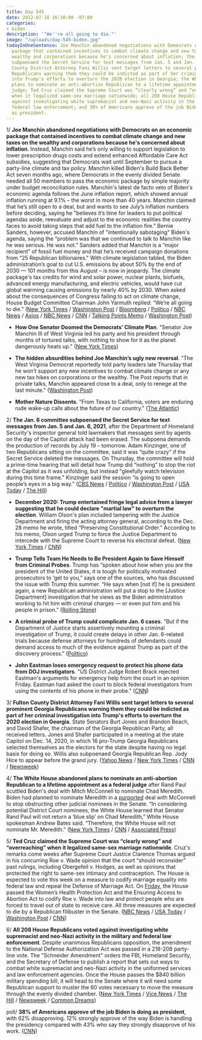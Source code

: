 ```yaml
---
title: Day 545
date: 2022-07-18 16:38:00 -07:00
categories:
- biden
description: '"We''re all going to die."'
image: "/uploads/day-545-biden.jpg"
todayInOneSentence: Joe Manchin abandoned negotiations with Democrats on an economic
  package that contained incentives to combat climate change and new taxes on the
  wealthy and corporations because he's concerned about inflation; the Jan. 6 committee
  subpoenaed the Secret Service for text messages from Jan. 5 and Jan. 6, 2021; Fulton
  County District Attorney Fani Willis sent target letters to several prominent Georgia
  Republicans warning them they could be indicted as part of her criminal investigation
  into Trump's efforts to overturn the 2020 election in Georgia; the White House abandoned
  plans to nominate an anti-abortion Republican to a lifetime appointment as a federal
  judge; Ted Cruz claimed the Supreme Court was “clearly wrong” and “overreaching”
  when it legalized same-sex marriage nationwide; all 208 House Republicans voted
  against investigating white supremacist and neo-Nazi activity in the military and
  federal law enforcement; and 38% of Americans approve of the job Biden is doing
  as president.
---
```


1/ **Joe Manchin abandoned negotiations with Democrats on an economic package that contained incentives to combat climate change and new taxes on the wealthy and corporations because he's concerned about inflation**. Instead, Manchin said he’s only willing to support legislation to lower prescription drugs costs and extend enhanced Affordable Care Act subsidies, suggesting that Democrats wait until September to pursue a party-line climate and tax policy. Manchin killed Biden's Build Back Better Act seven months ago, where Democrats in the evenly divided Senate needed all 50 members to pass the economic package by simple majority under budget reconciliation rules. Manchin's latest de facto veto of Biden's economic agenda follows the June inflation report, which showed annual inflation running at 9.1% – the worst in more than 40 years. Manchin claimed that he’s still open to a deal, but and wants to see July’s inflation numbers before deciding, saying he "believes it’s time for leaders to put political agendas aside, reevaluate and adjust to the economic realities the country faces to avoid taking steps that add fuel to the inflation fire.” Bernie Sanders, however, accused Manchin of "intentionally sabotaging" Biden's agenda, saying the “problem was that we continued to talk to Manchin like he was serious. He was not.” Sanders added that Manchin is a “major recipient” of fossil fuel money and that he’s received campaign donations from “25 Republican billionaires." With climate legislation tabled, the Biden administration’s goal to cut U.S. emissions by about 50% by the end of 2030 — 101 months from this August – is now in jeopardy. The climate package's tax credits for wind and solar power, nuclear plants, biofuels, advanced energy manufacturing, and electric vehicles, would have cut global warming causing emissions by nearly 40% by 2030. When asked about the consequences of Congress failing to act on climate change, House Budget Committee Chairman John Yarmuth replied: “We’re all going to die.” ([New York Times](https://www.nytimes.com/2022/07/14/us/politics/manchin-climate-taxes.html) / [Washington Post](https://www.washingtonpost.com/us-policy/2022/07/14/manchin-climate-tax-bbb/) / [Bloomberg](https://www.bloomberg.com/news/articles/2022-07-15/manchin-says-no-to-new-tax-hikes-climate-spending-in-biden-plan?sref=MIBMEEoj) / [Politico](https://www.politico.com/news/2022/07/18/manchin-insists-hes-not-walking-way-from-talks-00046388) / [NBC News](https://www.nbcnews.com/politics/congress/manchin-balks-climate-tax-pieces-biden-agenda-bill-backs-health-care-p-rcna38350) / [Axios](https://www.axios.com/2022/07/15/joe-manchin-climate-spending-july-inflation) / [NBC News](https://www.nbcnews.com/politics/congress/democrats-vent-fury-joe-manchin-shelves-action-climate-change-rcna38472) / [CNN](https://www.cnn.com/2022/07/18/politics/bernie-sanders-joe-manchin-biden-agenda/index.html) / [Talking Points Memo](https://talkingpointsmemo.com/news/sanders-manchin-reconciliation-climate) / [Washington Post](https://www.washingtonpost.com/climate-environment/2022/07/18/climate-change-manchin-math/))

* **How One Senator Doomed the Democrats’ Climate Plan**. "Senator Joe Manchin III of West Virginia led his party and his president through months of tortured talks, with nothing to show for it as the planet dangerously heats up." ([New York Times](https://www.nytimes.com/2022/07/15/climate/manchin-climate-change-democrats.html))

* **The hidden absurdities behind Joe Manchin’s ugly new reversal**. "The West Virginia Democrat reportedly told party leaders late Thursday that he won’t support any new incentives to combat climate change or any new tax hikes on corporations or the wealthy. The Post reports that in private talks, Manchin appeared close to a deal, only to renege at the last minute." ([Washington Post](https://www.washingtonpost.com/opinions/2022/07/15/joe-manchin-pulls-out-bbb-democratic-agenda/))

* **Mother Nature Dissents**. "From Texas to California, voters are enduring rude wake-up calls about the future of our country." ([The Atlantic](https://www.theatlantic.com/politics/archive/2022/07/supreme-court-epa-climate-crisis-texas-california/670526/?scrolla=5eb6d68b7fedc32c19ef33b4))

2/ **The Jan. 6 committee subpoenaed the Secret Service for text messages from Jan. 5 and Jan. 6, 2021**, after the Department of Homeland Security's inspector general told lawmakers that messages sent by agents on the day of the Capitol attack had been erased. The subpoena demands the production of records by July 19 – tomorrow. Adam Kinzinger, one of two Republicans sitting on the committee, said it was “quite crazy” if the Secret Service deleted the messages. On Thursday, the committee will hold a prime-time hearing that will detail how Trump did “nothing” to stop the riot at the Capitol as it was unfolding, but instead "gleefully watch television during this time frame." Kinzinger said the session “is going to open people’s eyes in a big way.” ([CBS News](https://www.cbsnews.com/news/january-6-committee-secret-service-texts-subpoena-zoe-lofgren/) / [Politico](https://www.politico.com/news/2022/07/15/jan-6-committee-subpoenas-secret-service-amid-text-message-controversy-00046199) / [Washington Post](https://www.washingtonpost.com/national-security/2022/07/17/jan6-trump-kinzinger/) / [USA Today](https://www.usatoday.com/story/news/politics/2022/07/17/secret-service-jan-6-committee-texts-subpoena/10081170002/?scrolla=5eb6d68b7fedc32c19ef33b4) / [The Hill](https://thehill.com/homenews/sunday-talk-shows/3563045-kinzinger-says-its-quite-crazy-for-secret-service-to-have-deleted-jan-6-text-messages/))

* **December 2020: Trump entertained fringe legal advice from a lawyer suggesting that he could declare "martial law" to overturn the election**. William Olson's plan included tampering with the Justice Department and firing the acting attorney general, according to the Dec. 28 memo he wrote, titled “Preserving Constitutional Order.” According to his memo, Olson urged Trump to force the Justice Department to intercede with the Supreme Court to reverse his electoral defeat. ([New York Times](https://www.nytimes.com/2022/07/16/us/politics/trump-olson-lindell-election.html) / [CNN](https://www.cnn.com/2022/07/16/politics/william-olson-donald-trump-memo-martial-law/index.html))

* **Trump Tells Team He Needs to Be President Again to Save Himself from Criminal Probes**. Trump has “spoken about how when you are the president of the United States, it is tough for politically motivated prosecutors to ‘get to you,” says one of the sources, who has discussed the issue with Trump this summer. “He says when \[not if\] he is president again, a new Republican administration will put a stop to the \[Justice Department\] investigation that he views as the Biden administration working to hit him with criminal charges — or even put him and his people in prison.” ([Rolling Stone](https://www.rollingstone.com/politics/politics-news/trump-2024-criminal-probes-jan6-1384379/))

* **A criminal probe of Trump could complicate Jan. 6 cases**. "But if the Department of Justice starts assertively mounting a criminal investigation of Trump, it could create delays in other Jan. 6-related trials because defense attorneys for hundreds of defendants could demand access to much of the evidence against Trump as part of the discovery process." ([Politico](https://www.politico.com/news/2022/07/18/probe-trump-existing-jan-6-cases-00046274))

* **John Eastman loses emergency request to protect his phone data from DOJ investigators**. "US District Judge Robert Brack rejected Eastman's arguments for emergency help from the court in an opinion Friday. Eastman had asked the court to block federal investigators from using the contents of his phone in their probe." ([CNN](https://www.cnn.com/2022/07/15/politics/john-eastman-phone-justice-department/index.html))

3/ **Fulton County District Attorney Fani Willis sent target letters to several prominent Georgia Republicans warning them they could be indicted as part of her criminal investigation into Trump's efforts to overturn the 2020 election in Georgia**. State Senators Burt Jones and Brandon Beach, and David Shafer, the chairman of the Georgia Republican Party, all received letters. Jones and Shafer participated in a meeting at the state Capitol on Dec. 14, 2020, in which 16 pro-Trump Georgia Republicans selected themselves as the electors for the state despite having no legal basis for doing so. Willis also subpoenaed Georgia Republican Rep. Jody Hice to appear before the grand jury. ([Yahoo News](https://news.yahoo.com/exclusive-fulton-county-da-sends-target-letters-to-trump-allies-in-georgia-investigation-152517469.html) / [New York Times](https://www.nytimes.com/2022/07/15/us/georgia-investigation-trump.html) / [CNN](https://www.cnn.com/2022/07/18/politics/jody-hice-georgia-subpoena/index.html) / [Newsweek](https://www.newsweek.com/trump-heading-towards-indictment-allies-receive-warnings-expert-1725251))

4/ **The White House abandoned plans to nominate an anti-abortion Republican to a lifetime appointment as a federal judge** after Rand Paul scuttled Biden's deal with Mitch McConnell to nominate Chad Meredith. Biden had planned to nominate Meredith in a [purported](https://whatthefuckjusthappenedtoday.com/2022/07/12/day-539/#4-biden-still-plans-to-nominate-an-a) deal with McConnell to stop obstructing other judicial nominees in the Senate. “In considering potential District Court nominees, the White House learned that Senator Rand Paul will not return a ‘blue slip’ on Chad Meredith,” White House spokesman Andrew Bates said. “Therefore, the White House will not nominate Mr. Meredith.” ([New York Times](https://www.nytimes.com/2022/07/15/us/politics/biden-mcconnell-judge-abortion.html) / [CNN](https://www.cnn.com/2022/07/15/politics/kentucky-conservative-anti-abortion-federal-judgeship-biden/index.html) / [Associated Press](https://apnews.com/article/biden-judgeship-anti-abortion-lawyer-mcconnell-rand-paul-e2c437d395f73fe6afe0fe44dbad1a8e))

5/ **Ted Cruz claimed the Supreme Court was “clearly wrong” and “overreaching” when it legalized same-sex marriage nationwide**. Cruz's remarks come weeks after Supreme Court Justice Clarence Thomas argued in his concurring Roe v. Wade opinion that the court “should reconsider” past rulings, including Obergefell v. Hodges, as well as opinions that protected the right to same-sex intimacy and contraception. The House is expected to vote this week on a measure to codify marriage equality into federal law and repeal the Defense of Marriage Act. On [Friday](https://www.huffpost.com/entry/house-passes-bills-to-codify-roe-and-protect-interstate-travel-for-abortion-care_n_62d1898fe4b0c842cf57030a), the House passed the Women’s Health Protection Act and the Ensuring Access to Abortion Act to codify Roe v. Wade into law and protect people who are forced to travel out of state to receive care. All three measures are expected to die by a Republican filibuster in the Senate. ([NBC News](https://www.nbcnews.com/politics/congress/sen-ted-cruz-says-supreme-court-clearly-wrong-decision-legalizing-sex-rcna38588) / [USA Today](https://www.usatoday.com/story/news/politics/2022/07/18/ted-cruz-supreme-court-2015-same-sex-marriage/10084609002/) /  [Washington Post](https://www.washingtonpost.com/politics/2022/07/18/trump-reckoning-bannon-jan6-pence/#link-HYAB7GBZ2JCSJJBHAKLX2FZ6AQ) / [CNN](https://www.cnn.com/2022/07/17/politics/ted-cruz-same-sex-marriage-supreme-court/index.html))

6/ **All 208 House Republicans voted against investigating white supremacist and neo-Nazi activity in the military and federal law enforcement**. Despite unanimous Republicans opposition, the amendment to the National Defense Authorization Act was passed in a 218-208 party-line vote. The "Schneider Amendment" orders the FBI, Homeland Security, and the Secretary of Defense to publish a report that sets out ways to combat white supremacist and neo-Nazi activity in the uniformed services and law enforcement agencies. Once the House passes the $840 billion military spending bill, it will head to the Senate where it will need some Republican support to muster the 60 votes necessary to move the measure through the evenly divided chamber. ([New York Times](https://www.nytimes.com/2022/07/14/us/politics/house-military-policy-bill.html) / [Vice News](https://www.vice.com/en/article/pkgbny/republicans-investigate-neo-nazis-military) / [The Hill](https://thehill.com/homenews/house/3558548-house-approves-measure-to-monitor-white-supremacy-in-unformed-services-law-enforcement/) / [Newsweek](https://www.newsweek.com/gop-vote-nazi-white-supremacists-military-police-1724545) / [Common Dreams](https://www.commondreams.org/news/2022/07/14/not-one-single-republican-votes-probe-neo-nazis-us-military-and-police))

poll/ **38% of Americans approve of the job Biden is doing as president**, with 62% disapproving. 12% strongly approve of the way Biden is handling the presidency compared with 43% who say they strongly disapprove of his work. ([CNN](https://www.cnn.com/2022/07/18/politics/cnn-poll-joe-biden-economy-us/))
